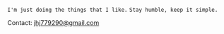 `I'm just doing the things that I like.`
`Stay humble, keep it simple.`

Contact: jhj779290@gmail.com
